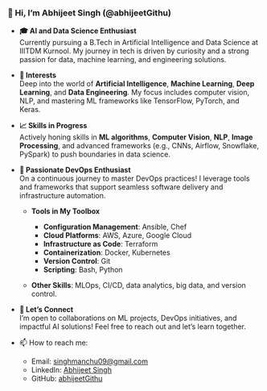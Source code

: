 ### 👋 Hi, I’m Abhijeet Singh (@abhijeetGithu)

- **🎓 AI and Data Science Enthusiast**  
   Currently pursuing a B.Tech in Artificial Intelligence and Data Science at IIITDM Kurnool. My journey in tech is driven by curiosity and a strong passion for data, machine learning, and engineering solutions.

- **🔬 Interests**  
   Deep into the world of **Artificial Intelligence**, **Machine Learning**, **Deep Learning**, and **Data Engineering**. My focus includes computer vision, NLP, and mastering ML frameworks like TensorFlow, PyTorch, and Keras.

- **📈 Skills in Progress**  
   Actively honing skills in **ML algorithms**, **Computer Vision**, **NLP**, **Image Processing**, and advanced frameworks (e.g., CNNs, Airflow, Snowflake, PySpark) to push boundaries in data science.

- **🚀 Passionate DevOps Enthusiast**  
   On a continuous journey to master DevOps practices! I leverage tools and frameworks that support seamless software delivery and infrastructure automation.

   - **Tools in My Toolbox**  
     - **Configuration Management**: Ansible, Chef  
     - **Cloud Platforms**: AWS, Azure, Google Cloud  
     - **Infrastructure as Code**: Terraform  
     - **Containerization**: Docker, Kubernetes  
     - **Version Control**: Git  
     - **Scripting**: Bash, Python

   - **Other Skills**: MLOps, CI/CD, data analytics, big data, and version control.

- **🤝 Let’s Connect**  
   I’m open to collaborations on ML projects, DevOps initiatives, and impactful AI solutions! Feel free to reach out and let’s learn together.

- 📫 How to reach me:  
   - Email: singhmanchu09@gmail.com  
   - LinkedIn: [Abhijeet Singh](https://www.linkedin.com/in/abhijeet-singh-40a513258/)  
   - GitHub: [abhijeetGithu](https://github.com/abhijeetGithu)  
